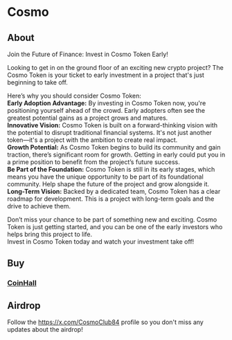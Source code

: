 # Cosmo
## About
Join the Future of Finance: Invest in Cosmo Token Early! 

Looking to get in on the ground floor of an exciting new crypto project? The Cosmo Token is your ticket to early investment in a project that's just beginning to take off.

Here’s why you should consider Cosmo Token:    
**Early Adoption Advantage:** By investing in Cosmo Token now, you're positioning yourself ahead of the crowd. Early adopters often see the greatest potential gains as a project grows and matures.  
**Innovative Vision:** Cosmo Token is built on a forward-thinking vision with the potential to disrupt traditional financial systems. It's not just another token—it's a project with the ambition to create real impact.  
**Growth Potential:** As Cosmo Token begins to build its community and gain traction, there’s significant room for growth. Getting in early could put you in a prime position to benefit from the project’s future success.  
**Be Part of the Foundation:** Cosmo Token is still in its early stages, which means you have the unique opportunity to be part of its foundational community. Help shape the future of the project and grow alongside it.   
**Long-Term Vision:** Backed by a dedicated team, Cosmo Token has a clear roadmap for development. This is a project with long-term goals and the drive to achieve them.  

Don’t miss your chance to be part of something new and exciting. Cosmo Token is just getting started, and you can be one of the early investors who helps bring this project to life.  
Invest in Cosmo Token today and watch your investment take off!   


## Buy 
### [CoinHall](https://coinhall.org/swap?fromChain=osmosis-1&fromAsset=ibc%2F498A0751C798A0D9A389AA3691123DADA57DAA4FE165D5C75894505B876BA6E4&toChain=osmosis-1&toAsset=ibc%2F4925733868E7999F5822C961ADE9470A7FC5FA4A560BAE1DE102783C3F64C201)
## Airdrop
Follow the https://x.com/CosmoClub84 profile so you don't miss any updates about the airdrop!
